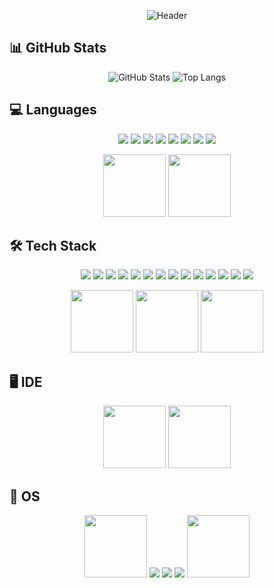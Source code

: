 <p align="center">
  <img src="https://user-images.githubusercontent.com/74038190/225813708-98b745f2-7d22-48cf-9150-083f1b00d6c9.gif" alt="Header" />
</p>

## 📊 GitHub Stats

<p align="center">
  <img src="https://github-readme-stats.vercel.app/api?username=adilhusain01&show_icons=true&theme=dark" alt="GitHub Stats" />
  <img src="https://github-readme-stats.vercel.app/api/top-langs/?username=adilhusain01&layout=donut&theme=dark" alt="Top Langs" />
</p>

## 💻 Languages

<p align="center">
  <img src="https://img.shields.io/badge/python-3670A0?style=for-the-badge&logo=python&logoColor=ffdd54" />
  <img src="https://img.shields.io/badge/Solidity-%23363636.svg?style=for-the-badge&logo=solidity&logoColor=white" />
  <img src="https://img.shields.io/badge/java-%23ED8B00.svg?style=for-the-badge&logo=openjdk&logoColor=white" />
  <img src="https://img.shields.io/badge/php-%23777BB4.svg?style=for-the-badge&logo=php&logoColor=white" />
  <img src="https://img.shields.io/badge/swift-F54A2A?style=for-the-badge&logo=swift&logoColor=white" />
  <img src="https://img.shields.io/badge/c-%2300599C.svg?style=for-the-badge&logo=c&logoColor=white" />
  <img src="https://img.shields.io/badge/-GraphQL-E10098?style=for-the-badge&logo=graphql&logoColor=white" />
  <img src="https://img.shields.io/badge/bash_script-%23121011.svg?style=for-the-badge&logo=gnu-bash&logoColor=white" />
</p>

<p align="center">
  <img src="https://user-images.githubusercontent.com/74038190/212257454-16e3712e-945a-4ca2-b238-408ad0bf87e6.gif" width="100" />
  <img src="https://user-images.githubusercontent.com/74038190/212257472-08e52665-c503-4bd9-aa20-f5a4dae769b5.gif" width="100" />
</p>

## 🛠 Tech Stack

<p align="center">
  <img src="https://img.shields.io/badge/Next-black?style=for-the-badge&logo=next.js&logoColor=white" />
  <img src="https://img.shields.io/badge/vite-%23646CFF.svg?style=for-the-badge&logo=vite&logoColor=white" />
  <img src="https://img.shields.io/badge/express.js-%23404d59.svg?style=for-the-badge&logo=express&logoColor=%2361DAFB" />
  <img src="https://img.shields.io/badge/Supabase-3ECF8E?style=for-the-badge&logo=supabase&logoColor=white" />
  <img src="https://img.shields.io/badge/MongoDB-%234ea94b.svg?style=for-the-badge&logo=mongodb&logoColor=white" />
  <img src="https://img.shields.io/badge/tailwindcss-%2338B2AC.svg?style=for-the-badge&logo=tailwind-css&logoColor=white" />
  <img src="https://img.shields.io/badge/github%20actions-%232671E5.svg?style=for-the-badge&logo=githubactions&logoColor=white" />
  <img src="https://img.shields.io/badge/redis-%23DD0031.svg?style=for-the-badge&logo=redis&logoColor=white" />
  <img src="https://img.shields.io/badge/postgres-%23316192.svg?style=for-the-badge&logo=postgresql&logoColor=white" />
  <img src="https://img.shields.io/badge/Bun-%23000000.svg?style=for-the-badge&logo=bun&logoColor=white" />
  <img src="https://img.shields.io/badge/django-%23092E20.svg?style=for-the-badge&logo=django&logoColor=white" />
  <img src="https://img.shields.io/badge/Insomnia-black?style=for-the-badge&logo=insomnia&logoColor=5849BE" />
  <img src="https://img.shields.io/badge/threejs-black?style=for-the-badge&logo=three.js&logoColor=white" />
  <img src="https://img.shields.io/badge/docker-%230db7ed.svg?style=for-the-badge&logo=docker&logoColor=white" />
</p>

<p align="center">
  <img src="https://user-images.githubusercontent.com/74038190/212257460-738ff738-247f-4445-a718-cdd0ca76e2db.gif" width="100" />
  <img src="https://user-images.githubusercontent.com/74038190/212257467-871d32b7-e401-42e8-a166-fcfd7baa4c6b.gif" width="100" />
  <img src="https://user-images.githubusercontent.com/74038190/212281775-b468df30-4edc-4bf8-a4ee-f52e1aaddc86.gif" width="100" />
</p>

## 🖥️ IDE

<p align="center">
  <img src="https://github.com/Anmol-Baranwal/Cool-GIFs-For-GitHub/assets/74038190/de038172-e903-4951-926c-755878deb0b4" width="100" />
  <img src="https://user-images.githubusercontent.com/74038190/212257465-7ce8d493-cac5-494e-982a-5a9deb852c4b.gif" width="100" />
</p>

## 🐧 OS

<p align="center">
  <img src="https://user-images.githubusercontent.com/74038190/212281763-e6ecd7ef-c4aa-45b6-a97c-f33f6bb592bd.gif" width="100" />
  <img src="https://img.shields.io/badge/Arch%20Linux-1793D1?logo=arch-linux&logoColor=fff&style=for-the-badge" />
  <img src="https://img.shields.io/badge/iOS-000000?style=for-the-badge&logo=ios&logoColor=white" />
  <img src="https://img.shields.io/badge/mac%20os-000000?style=for-the-badge&logo=macos&logoColor=F0F0F0" />
  <img src="https://github.com/Anmol-Baranwal/Cool-GIFs-For-GitHub/assets/74038190/3fb2cdf6-8920-462e-87a4-95af376418aa" width="100" />
</p>
